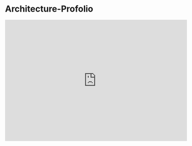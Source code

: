 # Architecture-Profolio

<iframe width="600" height="400" allowfullscreen style="border-style:none;" src="https://cdn.pannellum.org/2.5/pannellum.htm#panorama=https%3A//yuning-yao.github.io/Architecture-Profolio/image/%25E5%2585%25A8%25E6%2599%25AF%25E5%259B%25BE_scene_2021-04-16-21-13-10.jpg%3Fraw%3Dtrue"></iframe>
